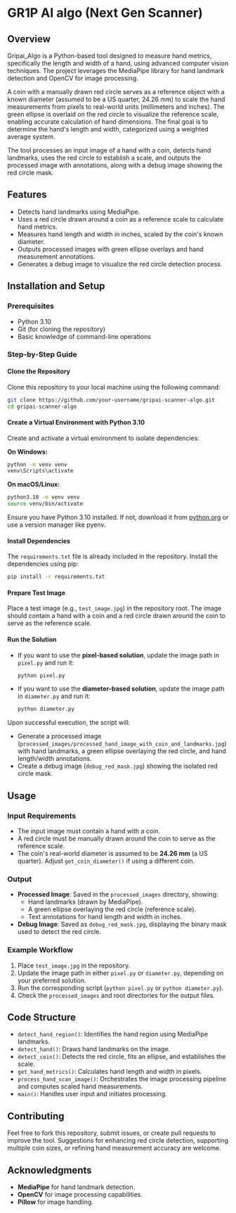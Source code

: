 # GR1P AI algo (Next Gen Scanner)

## Overview
Gripai_Algo is a Python-based tool designed to measure hand metrics, specifically the length and width of a hand, using advanced computer vision techniques. The project leverages the MediaPipe library for hand landmark detection and OpenCV for image processing.

A coin with a manually drawn red circle serves as a reference object with a known diameter (assumed to be a US quarter, 24.26 mm) to scale the hand measurements from pixels to real-world units (millimeters and inches). The green ellipse is overlaid on the red circle to visualize the reference scale, enabling accurate calculation of hand dimensions. The final goal is to determine the hand's length and width, categorized using a weighted average system.

The tool processes an input image of a hand with a coin, detects hand landmarks, uses the red circle to establish a scale, and outputs the processed image with annotations, along with a debug image showing the red circle mask.

## Features
- Detects hand landmarks using MediaPipe.
- Uses a red circle drawn around a coin as a reference scale to calculate hand metrics.
- Measures hand length and width in inches, scaled by the coin's known diameter.
- Outputs processed images with green ellipse overlays and hand measurement annotations.
- Generates a debug image to visualize the red circle detection process.

## Installation and Setup

### Prerequisites
- Python 3.10
- Git (for cloning the repository)
- Basic knowledge of command-line operations

### Step-by-Step Guide

#### Clone the Repository
Clone this repository to your local machine using the following command:
```bash
git clone https://github.com/your-username/gripai-scanner-algo.git
cd gripai-scanner-algo
```

#### Create a Virtual Environment with Python 3.10
Create and activate a virtual environment to isolate dependencies:

**On Windows:**
```bash
python -m venv venv
venv\Scripts\activate
```

**On macOS/Linux:**
```bash
python3.10 -m venv venv
source venv/bin/activate
```
Ensure you have Python 3.10 installed. If not, download it from [python.org](https://www.python.org) or use a version manager like pyenv.

#### Install Dependencies
The `requirements.txt` file is already included in the repository. Install the dependencies using pip:
```bash
pip install -r requirements.txt
```

#### Prepare Test Image
Place a test image (e.g., `test_image.jpg`) in the repository root. The image should contain a hand with a coin and a red circle drawn around the coin to serve as the reference scale.

#### Run the Solution
- If you want to use the **pixel-based solution**, update the image path in `pixel.py` and run it:
  ```bash
  python pixel.py
  ```
- If you want to use the **diameter-based solution**, update the image path in `diameter.py` and run it:
  ```bash
  python diameter.py
  ```

Upon successful execution, the script will:
- Generate a processed image (`processed_images/processed_hand_image_with_coin_and_landmarks.jpg`) with hand landmarks, a green ellipse overlaying the red circle, and hand length/width annotations.
- Create a debug image (`debug_red_mask.jpg`) showing the isolated red circle mask.

## Usage

### Input Requirements
- The input image must contain a hand with a coin.
- A red circle must be manually drawn around the coin to serve as the reference scale.
- The coin's real-world diameter is assumed to be **24.26 mm** (a US quarter). Adjust `get_coin_diameter()` if using a different coin.

### Output
- **Processed Image**: Saved in the `processed_images` directory, showing:
  - Hand landmarks (drawn by MediaPipe).
  - A green ellipse overlaying the red circle (reference scale).
  - Text annotations for hand length and width in inches.
- **Debug Image**: Saved as `debug_red_mask.jpg`, displaying the binary mask used to detect the red circle.

### Example Workflow
1. Place `test_image.jpg` in the repository.
2. Update the image path in either `pixel.py` or `diameter.py`, depending on your preferred solution.
3. Run the corresponding script (`python pixel.py` or `python diameter.py`).
4. Check the `processed_images` and root directories for the output files.

## Code Structure
- `detect_hand_region()`: Identifies the hand region using MediaPipe landmarks.
- `detect_hand()`: Draws hand landmarks on the image.
- `detect_coin()`: Detects the red circle, fits an ellipse, and establishes the scale.
- `get_hand_metrics()`: Calculates hand length and width in pixels.
- `process_hand_scan_image()`: Orchestrates the image processing pipeline and computes scaled hand measurements.
- `main()`: Handles user input and initiates processing.

## Contributing
Feel free to fork this repository, submit issues, or create pull requests to improve the tool. Suggestions for enhancing red circle detection, supporting multiple coin sizes, or refining hand measurement accuracy are welcome.


## Acknowledgments
- **MediaPipe** for hand landmark detection.
- **OpenCV** for image processing capabilities.
- **Pillow** for image handling.

